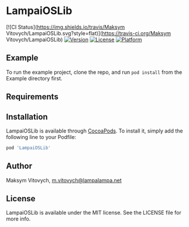 # LampaiOSLib

[![CI Status](https://img.shields.io/travis/Maksym Vitovych/LampaiOSLib.svg?style=flat)](https://travis-ci.org/Maksym Vitovych/LampaiOSLib)
[![Version](https://img.shields.io/cocoapods/v/LampaiOSLib.svg?style=flat)](https://cocoapods.org/pods/LampaiOSLib)
[![License](https://img.shields.io/cocoapods/l/LampaiOSLib.svg?style=flat)](https://cocoapods.org/pods/LampaiOSLib)
[![Platform](https://img.shields.io/cocoapods/p/LampaiOSLib.svg?style=flat)](https://cocoapods.org/pods/LampaiOSLib)

## Example

To run the example project, clone the repo, and run `pod install` from the Example directory first.

## Requirements

## Installation

LampaiOSLib is available through [CocoaPods](https://cocoapods.org). To install
it, simply add the following line to your Podfile:

```ruby
pod 'LampaiOSLib'
```

## Author

Maksym Vitovych, m.vitovych@lampalampa.net

## License

LampaiOSLib is available under the MIT license. See the LICENSE file for more info.

